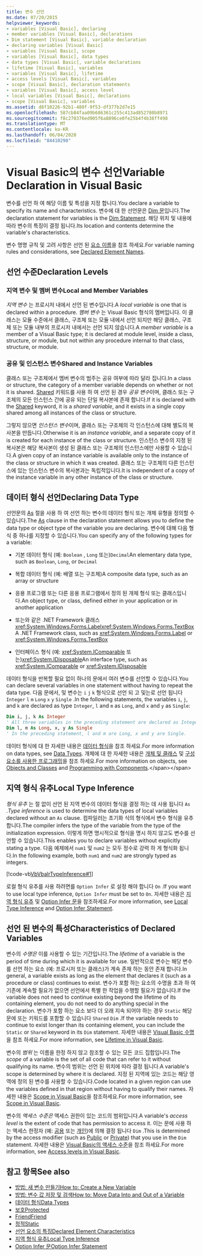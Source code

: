 ```yaml
---
title: 변수 선언
ms.date: 07/20/2015
helpviewer_keywords:
- variables [Visual Basic], declaring
- member variables [Visual Basic], declarations
- Dim statement [Visual Basic], variable declaration
- declaring variables [Visual Basic]
- variables [Visual Basic], scope
- variables [Visual Basic], data types
- data types [Visual Basic], variable declarations
- lifetime [Visual Basic], variables
- variables [Visual Basic], lifetime
- access levels [Visual Basic], variables
- scope [Visual Basic], declaration statements
- variables [Visual Basic], access level
- local variables [Visual Basic], declarations
- scope [Visual Basic], variables
ms.assetid: d8f10226-92b1-480f-9f53-df377b2d7e15
ms.openlocfilehash: 587cb84faa09b686361c255c413ad852780b8971
ms.sourcegitcommit: f8c270376ed905f6a8896ce0fe25b4f4b38ff498
ms.translationtype: MT
ms.contentlocale: ko-KR
ms.lasthandoff: 06/04/2020
ms.locfileid: "84410298"
---
```

# <a name="variable-declaration-in-visual-basic"></a><span data-ttu-id="65bef-102">Visual Basic의 변수 선언</span><span class="sxs-lookup"><span data-stu-id="65bef-102">Variable Declaration in Visual Basic</span></span>
<span data-ttu-id="65bef-103">변수를 선언 하 여 해당 이름 및 특성을 지정 합니다.</span><span class="sxs-lookup"><span data-stu-id="65bef-103">You declare a variable to specify its name and characteristics.</span></span> <span data-ttu-id="65bef-104">변수에 대 한 선언문은 [Dim 문](../../../language-reference/statements/dim-statement.md)입니다.</span><span class="sxs-lookup"><span data-stu-id="65bef-104">The declaration statement for variables is the [Dim Statement](../../../language-reference/statements/dim-statement.md).</span></span> <span data-ttu-id="65bef-105">해당 위치 및 내용에 따라 변수의 특징이 결정 됩니다.</span><span class="sxs-lookup"><span data-stu-id="65bef-105">Its location and contents determine the variable's characteristics.</span></span>  
  
 <span data-ttu-id="65bef-106">변수 명명 규칙 및 고려 사항은 선언 된 [요소 이름](../declared-elements/declared-element-names.md)을 참조 하세요.</span><span class="sxs-lookup"><span data-stu-id="65bef-106">For variable naming rules and considerations, see [Declared Element Names](../declared-elements/declared-element-names.md).</span></span>  
  
## <a name="declaration-levels"></a><span data-ttu-id="65bef-107">선언 수준</span><span class="sxs-lookup"><span data-stu-id="65bef-107">Declaration Levels</span></span>  
  
### <a name="local-and-member-variables"></a><span data-ttu-id="65bef-108">지역 변수 및 멤버 변수</span><span class="sxs-lookup"><span data-stu-id="65bef-108">Local and Member Variables</span></span>  
 <span data-ttu-id="65bef-109">*지역 변수* 는 프로시저 내에서 선언 된 변수입니다.</span><span class="sxs-lookup"><span data-stu-id="65bef-109">A *local variable* is one that is declared within a procedure.</span></span> <span data-ttu-id="65bef-110">*멤버 변수* 는 Visual Basic 형식의 멤버입니다. 이 클래스는 모듈 수준에서 클래스, 구조체 또는 모듈 내에서 선언 되지만 해당 클래스, 구조체 또는 모듈 내부의 프로시저 내에서는 선언 되지 않습니다.</span><span class="sxs-lookup"><span data-stu-id="65bef-110">A *member variable* is a member of a Visual Basic type; it is declared at module level, inside a class, structure, or module, but not within any procedure internal to that class, structure, or module.</span></span>  
  
### <a name="shared-and-instance-variables"></a><span data-ttu-id="65bef-111">공유 및 인스턴스 변수</span><span class="sxs-lookup"><span data-stu-id="65bef-111">Shared and Instance Variables</span></span>  
 <span data-ttu-id="65bef-112">클래스 또는 구조체에서 멤버 변수의 범주는 공유 여부에 따라 달라 집니다.</span><span class="sxs-lookup"><span data-stu-id="65bef-112">In a class or structure, the category of a member variable depends on whether or not it is shared.</span></span> <span data-ttu-id="65bef-113">[Shared](../../../language-reference/modifiers/shared.md) 키워드를 사용 하 여 선언 된 경우 *공유 변수*이며, 클래스 또는 구조체의 모든 인스턴스 간에 공유 되는 단일 복사본에 존재 합니다.</span><span class="sxs-lookup"><span data-stu-id="65bef-113">If it is declared with the [Shared](../../../language-reference/modifiers/shared.md) keyword, it is a *shared variable*, and it exists in a single copy shared among all instances of the class or structure.</span></span>  
  
 <span data-ttu-id="65bef-114">그렇지 않으면 *인스턴스 변수*이며, 클래스 또는 구조체의 각 인스턴스에 대해 별도의 복사본을 만듭니다.</span><span class="sxs-lookup"><span data-stu-id="65bef-114">Otherwise it is an *instance variable*, and a separate copy of it is created for each instance of the class or structure.</span></span> <span data-ttu-id="65bef-115">인스턴스 변수의 지정 된 복사본은 해당 복사본이 생성 된 클래스 또는 구조체의 인스턴스에만 사용할 수 있습니다.</span><span class="sxs-lookup"><span data-stu-id="65bef-115">A given copy of an instance variable is available only to the instance of the class or structure in which it was created.</span></span> <span data-ttu-id="65bef-116">클래스 또는 구조체의 다른 인스턴스에 있는 인스턴스 변수의 복사본과는 독립적입니다.</span><span class="sxs-lookup"><span data-stu-id="65bef-116">It is independent of a copy of the instance variable in any other instance of the class or structure.</span></span>  
  
## <a name="declaring-data-type"></a><span data-ttu-id="65bef-117">데이터 형식 선언</span><span class="sxs-lookup"><span data-stu-id="65bef-117">Declaring Data Type</span></span>  
 <span data-ttu-id="65bef-118">선언문의 [As](../../../language-reference/statements/as-clause.md) 절을 사용 하 여 선언 하는 변수의 데이터 형식 또는 개체 유형을 정의할 수 있습니다.</span><span class="sxs-lookup"><span data-stu-id="65bef-118">The [As](../../../language-reference/statements/as-clause.md) clause in the declaration statement allows you to define the data type or object type of the variable you are declaring.</span></span> <span data-ttu-id="65bef-119">변수에 대해 다음 형식 중 하나를 지정할 수 있습니다.</span><span class="sxs-lookup"><span data-stu-id="65bef-119">You can specify any of the following types for a variable:</span></span>  
  
- <span data-ttu-id="65bef-120">기본 데이터 형식 (예: `Boolean` , `Long` 또는)`Decimal`</span><span class="sxs-lookup"><span data-stu-id="65bef-120">An elementary data type, such as `Boolean`, `Long`, or `Decimal`</span></span>  
  
- <span data-ttu-id="65bef-121">복합 데이터 형식 (예: 배열 또는 구조체)</span><span class="sxs-lookup"><span data-stu-id="65bef-121">A composite data type, such as an array or structure</span></span>  
  
- <span data-ttu-id="65bef-122">응용 프로그램 또는 다른 응용 프로그램에서 정의 된 개체 형식 또는 클래스입니다.</span><span class="sxs-lookup"><span data-stu-id="65bef-122">An object type, or class, defined either in your application or in another application</span></span>  
  
- <span data-ttu-id="65bef-123">또는와 같은 .NET Framework 클래스 <xref:System.Windows.Forms.Label><xref:System.Windows.Forms.TextBox></span><span class="sxs-lookup"><span data-stu-id="65bef-123">A .NET Framework class, such as <xref:System.Windows.Forms.Label> or <xref:System.Windows.Forms.TextBox></span></span>  
  
- <span data-ttu-id="65bef-124">인터페이스 형식 (예: <xref:System.IComparable> 또는)<xref:System.IDisposable></span><span class="sxs-lookup"><span data-stu-id="65bef-124">An interface type, such as <xref:System.IComparable> or <xref:System.IDisposable></span></span>  
  
 <span data-ttu-id="65bef-125">데이터 형식을 반복할 필요 없이 하나의 문에서 여러 변수를 선언할 수 있습니다.</span><span class="sxs-lookup"><span data-stu-id="65bef-125">You can declare several variables in one statement without having to repeat the data type.</span></span> <span data-ttu-id="65bef-126">다음 문에서, 및 변수는 `i` `j` `k` 형식으로 선언 되 고 및는로 선언 됩니다 `Integer` `l` `m` `Long` `x` `y` `Single` .</span><span class="sxs-lookup"><span data-stu-id="65bef-126">In the following statements, the variables `i`, `j`, and `k` are declared as type `Integer`, `l` and `m` as `Long`, and `x` and `y` as `Single`:</span></span>  
  
```vb  
Dim i, j, k As Integer  
' All three variables in the preceding statement are declared as Integer.  
Dim l, m As Long, x, y As Single  
' In the preceding statement, l and m are Long, x and y are Single.  
```  
  
 <span data-ttu-id="65bef-127">데이터 형식에 대 한 자세한 내용은 [데이터 형식](../data-types/index.md)을 참조 하세요.</span><span class="sxs-lookup"><span data-stu-id="65bef-127">For more information on data types, see [Data Types](../data-types/index.md).</span></span> <span data-ttu-id="65bef-128">개체에 대 한 자세한 내용은 [개체 및 클래스](../objects-and-classes/index.md) 및 [구성 요소를 사용한 프로그래밍](https://docs.microsoft.com/previous-versions/visualstudio/visual-studio-2013/0ffkdtkf(v=vs.120))을 참조 하세요.</span><span class="sxs-lookup"><span data-stu-id="65bef-128">For more information on objects, see [Objects and Classes](../objects-and-classes/index.md) and [Programming with Components](https://docs.microsoft.com/previous-versions/visualstudio/visual-studio-2013/0ffkdtkf(v=vs.120)).</span></span>  
  
## <a name="local-type-inference"></a><span data-ttu-id="65bef-129">지역 형식 유추</span><span class="sxs-lookup"><span data-stu-id="65bef-129">Local Type Inference</span></span>  
 <span data-ttu-id="65bef-130">*형식 유추* 는 절 없이 선언 된 지역 변수의 데이터 형식을 결정 하는 데 사용 됩니다 `As` .</span><span class="sxs-lookup"><span data-stu-id="65bef-130">*Type inference* is used to determine the data types of local variables declared without an `As` clause.</span></span> <span data-ttu-id="65bef-131">컴파일러는 초기화 식의 형식에서 변수 형식을 유추 합니다.</span><span class="sxs-lookup"><span data-stu-id="65bef-131">The compiler infers the type of the variable from the type of the initialization expression.</span></span> <span data-ttu-id="65bef-132">이렇게 하면 명시적으로 형식을 명시 하지 않고도 변수를 선언할 수 있습니다.</span><span class="sxs-lookup"><span data-stu-id="65bef-132">This enables you to declare variables without explicitly stating a type.</span></span> <span data-ttu-id="65bef-133">다음 예제에서 `num1` 및 `num2` 는 모두 정수로 강력 하 게 형식화 됩니다.</span><span class="sxs-lookup"><span data-stu-id="65bef-133">In the following example, both `num1` and `num2` are strongly typed as integers.</span></span>  
  
 [!code-vb[VbVbalrTypeInference#1](~/samples/snippets/visualbasic/VS_Snippets_VBCSharp/VbVbalrTypeInference/VB/Class1.vb#1)]  
  
 <span data-ttu-id="65bef-134">로컬 형식 유추를 사용 하려면를 `Option Infer` 로 설정 해야 합니다 `On` .</span><span class="sxs-lookup"><span data-stu-id="65bef-134">If you want to use local type inference, `Option Infer` must be set to `On`.</span></span> <span data-ttu-id="65bef-135">자세한 내용은 [지역 형식 유추](local-type-inference.md) 및 [Option Infer 문](../../../language-reference/statements/option-infer-statement.md)을 참조하세요.</span><span class="sxs-lookup"><span data-stu-id="65bef-135">For more information, see [Local Type Inference](local-type-inference.md) and [Option Infer Statement](../../../language-reference/statements/option-infer-statement.md).</span></span>  
  
## <a name="characteristics-of-declared-variables"></a><span data-ttu-id="65bef-136">선언 된 변수의 특성</span><span class="sxs-lookup"><span data-stu-id="65bef-136">Characteristics of Declared Variables</span></span>  
 <span data-ttu-id="65bef-137">변수의 *수명은* 이를 사용할 수 있는 기간입니다.</span><span class="sxs-lookup"><span data-stu-id="65bef-137">The *lifetime* of a variable is the period of time during which it is available for use.</span></span> <span data-ttu-id="65bef-138">일반적으로 변수는 해당 변수를 선언 하는 요소 (예: 프로시저 또는 클래스)가 계속 존재 하는 동안 존재 합니다.</span><span class="sxs-lookup"><span data-stu-id="65bef-138">In general, a variable exists as long as the element that declares it (such as a procedure or class) continues to exist.</span></span> <span data-ttu-id="65bef-139">변수가 포함 하는 요소의 수명을 초과 하 여 기존에 계속할 필요가 없으면 선언에서 특별 한 작업을 수행할 필요가 없습니다.</span><span class="sxs-lookup"><span data-stu-id="65bef-139">If the variable does not need to continue existing beyond the lifetime of its containing element, you do not need to do anything special in the declaration.</span></span> <span data-ttu-id="65bef-140">변수가 포함 하는 요소 보다 더 오래 지속 되어야 하는 경우 `Static` 해당 문에 또는 키워드를 포함할 수 있습니다 `Shared` `Dim` .</span><span class="sxs-lookup"><span data-stu-id="65bef-140">If the variable needs to continue to exist longer than its containing element, you can include the `Static` or `Shared` keyword in its `Dim` statement.</span></span> <span data-ttu-id="65bef-141">자세한 내용은 [Visual Basic 수명](../declared-elements/lifetime.md)을 참조 하세요.</span><span class="sxs-lookup"><span data-stu-id="65bef-141">For more information, see [Lifetime in Visual Basic](../declared-elements/lifetime.md).</span></span>  
  
 <span data-ttu-id="65bef-142">변수의 *범위* 는 이름을 한정 하지 않고 참조할 수 있는 모든 코드 집합입니다.</span><span class="sxs-lookup"><span data-stu-id="65bef-142">The *scope* of a variable is the set of all code that can refer to it without qualifying its name.</span></span> <span data-ttu-id="65bef-143">변수의 범위는 선언 된 위치에 따라 결정 됩니다.</span><span class="sxs-lookup"><span data-stu-id="65bef-143">A variable's scope is determined by where it is declared.</span></span> <span data-ttu-id="65bef-144">지정 된 지역에 있는 코드는 해당 영역에 정의 된 변수를 사용할 수 있습니다.</span><span class="sxs-lookup"><span data-stu-id="65bef-144">Code located in a given region can use the variables defined in that region without having to qualify their names.</span></span> <span data-ttu-id="65bef-145">자세한 내용은 [Scope in Visual Basic](../declared-elements/scope.md)을 참조하세요.</span><span class="sxs-lookup"><span data-stu-id="65bef-145">For more information, see [Scope in Visual Basic](../declared-elements/scope.md).</span></span>  
  
 <span data-ttu-id="65bef-146">변수의 *액세스 수준은* 액세스 권한이 있는 코드의 범위입니다.</span><span class="sxs-lookup"><span data-stu-id="65bef-146">A variable's *access level* is the extent of code that has permission to access it.</span></span> <span data-ttu-id="65bef-147">이는 문에 사용 하는 액세스 한정자 (예: [공용](../../../language-reference/modifiers/public.md) 또는 [개인](../../../language-reference/modifiers/private.md))에 의해 결정 됩니다 `Dim` .</span><span class="sxs-lookup"><span data-stu-id="65bef-147">This is determined by the access modifier (such as [Public](../../../language-reference/modifiers/public.md) or [Private](../../../language-reference/modifiers/private.md)) that you use in the `Dim` statement.</span></span> <span data-ttu-id="65bef-148">자세한 내용은 [Visual Basic의 액세스 수준](../declared-elements/access-levels.md)을 참조 하세요.</span><span class="sxs-lookup"><span data-stu-id="65bef-148">For more information, see [Access levels in Visual Basic](../declared-elements/access-levels.md).</span></span>  
  
## <a name="see-also"></a><span data-ttu-id="65bef-149">참고 항목</span><span class="sxs-lookup"><span data-stu-id="65bef-149">See also</span></span>

- [<span data-ttu-id="65bef-150">방법: 새 변수 만들기</span><span class="sxs-lookup"><span data-stu-id="65bef-150">How to: Create a New Variable</span></span>](how-to-create-a-new-variable.md)
- [<span data-ttu-id="65bef-151">방법: 변수 값 저장 및 검색</span><span class="sxs-lookup"><span data-stu-id="65bef-151">How to: Move Data Into and Out of a Variable</span></span>](how-to-move-data-into-and-out-of-a-variable.md)
- [<span data-ttu-id="65bef-152">데이터 형식</span><span class="sxs-lookup"><span data-stu-id="65bef-152">Data Types</span></span>](../../../language-reference/data-types/index.md)
- [<span data-ttu-id="65bef-153">보호</span><span class="sxs-lookup"><span data-stu-id="65bef-153">Protected</span></span>](../../../language-reference/modifiers/protected.md)
- [<span data-ttu-id="65bef-154">Friend</span><span class="sxs-lookup"><span data-stu-id="65bef-154">Friend</span></span>](../../../language-reference/modifiers/friend.md)
- [<span data-ttu-id="65bef-155">정적</span><span class="sxs-lookup"><span data-stu-id="65bef-155">Static</span></span>](../../../language-reference/modifiers/static.md)
- [<span data-ttu-id="65bef-156">선언 요소의 특징</span><span class="sxs-lookup"><span data-stu-id="65bef-156">Declared Element Characteristics</span></span>](../declared-elements/declared-element-characteristics.md)
- [<span data-ttu-id="65bef-157">지역 형식 유추</span><span class="sxs-lookup"><span data-stu-id="65bef-157">Local Type Inference</span></span>](local-type-inference.md)
- [<span data-ttu-id="65bef-158">Option Infer 문</span><span class="sxs-lookup"><span data-stu-id="65bef-158">Option Infer Statement</span></span>](../../../language-reference/statements/option-infer-statement.md)
